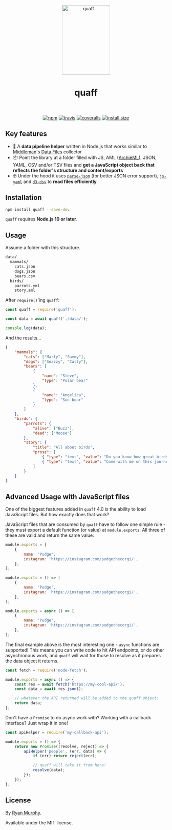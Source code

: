 <p align="center">
  <img src="https://i.imgur.com/yC80ftQ.png" width="150" height="217" alt="quaff">
</p>
<h1 align="center">
  quaff
</h1>
<p align="center">
  <br><br>
  <a href="https://www.npmjs.org/package/quaff"><img src="https://img.shields.io/npm/v/quaff.svg?style=flat" alt="npm"></a>
  <a href="https://github.com/rdmurphy/quaff/actions?query=workflow%3ACI"><img src="https://img.shields.io/github/workflow/status/rdmurphy/quaff/CI/master" alt="travis"></a>
  <a href="https://coveralls.io/github/rdmurphy/quaff?branch=master"><img src="https://coveralls.io/repos/rdmurphy/quaff/badge.svg?branch=master&service=github" alt="coveralls"></a>
  <a href="https://packagephobia.now.sh/result?p=quaff"><img src="https://packagephobia.now.sh/badge?p=quaff" alt="install size"></a>
</p>

## Key features

- 🚚 A **data pipeline helper** written in Node.js that works similar to [Middleman](https://middlemanapp.com/)'s [Data Files](https://middlemanapp.com/advanced/data_files/) collector
- 📦 Point the library at a folder filled with JS, AML ([ArchieML](http://archieml.org)), JSON, YAML, CSV and/or TSV files and **get a JavaScript object back that reflects the folder's structure and content/exports**
- 🤓 Under the hood it uses [`parse-json`](https://github.com/sindresorhus/parse-json) (for better JSON error support), [`js-yaml`](https://github.com/nodeca/js-yaml) and [`d3-dsv`](https://github.com/d3/d3-dsv) to **read files efficiently**

## Installation

```sh
npm install quaff --save-dev
```

`quaff` requires **Node.js 10 or later**.

## Usage

Assume a folder with this structure.

```txt
data/
  mammals/
    cats.json
    dogs.json
    bears.csv
  birds/
    parrots.yml
    story.aml
```

After `require()`'ing `quaff`:

```js
const quaff = require('quaff');

const data = await quaff('./data/');

console.log(data);
```

And the results...

```json
{
	"mammals": {
		"cats": ["Marty", "Sammy"],
		"dogs": ["Snazzy", "Cally"],
		"bears": [
			{
				"name": "Steve",
				"type": "Polar bear"
			},
			{
				"name": "Angelica",
				"type": "Sun bear"
			}
		]
	},
	"birds": {
		"parrots": {
			"alive": ["Buzz"],
			"dead": ["Moose"]
		},
		"story": {
			"title": "All about birds",
			"prose": [
				{ "type": "text", "value": "Do you know how great birds are?" },
				{ "type": "text", "value": "Come with me on this journey." }
			]
		}
	}
}
```

## Advanced Usage with JavaScript files

One of the biggest features added in `quaff` 4.0 is the ability to load JavaScript files. But how exactly does that work?

JavaScript files that are consumed by `quaff` have to follow one simple rule - they must export a default function (or value) at `module.exports`. All three of these are valid and return the same value:

```js
module.exports = [
	{
		name: 'Pudge',
		instagram: 'https://instagram.com/pudgethecorgi/',
	},
];
```

```js
module.exports = () => [
	{
		name: 'Pudge',
		instagram: 'https://instagram.com/pudgethecorgi/',
	},
];
```

```js
module.exports = async () => [
	{
		name: 'Pudge',
		instagram: 'https://instagram.com/pudgethecorgi/',
	},
];
```

The final example above is the most interesting one - `async` functions are supported! This means you can write code to hit API endpoints, or do other asynchronous work, and `quaff` will wait for those to resolve as it prepares the data object it returns.

```js
const fetch = require('node-fetch');

module.exports = async () => {
	const res = await fetch('https://my-cool-api/');
	const data = await res.json();

	// whatever the API returned will be added to the quaff object!
	return data;
};
```

Don't have a `Promise` to do async work with? Working with a callback interface? Just wrap it in one!

```js
const apiHelper = require('my-callback-api');

module.exports = () => {
	return new Promise((resolve, reject) => {
		apiHelper('people', (err, data) => {
			if (err) return reject(err);

			// quaff will take it from here!
			resolve(data);
		});
	});
};
```

## License

By [Ryan Murphy](https://twitter.com/rdmurphy).

Available under the MIT license.
